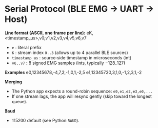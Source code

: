 # Serial Protocol (BLE EMG → UART → Host)

**Line format (ASCII, one frame per line):**
eK,<timestamp_us>,v0,v1,v2,v3,v4,v5,v6,v7
- `e` : literal prefix
- `K` : stream index `0..3` (allows up to 4 parallel BLE sources)
- `timestamp_us` : source‐side timestamp in microseconds (int)
- `v0..v7` : 8 signed EMG samples (ints, typically −128..127)

**Examples**
e0,12345678,-4,7,2,-1,0,1,-2,5
e1,12345720,3,1,0,-1,2,3,1,-2


**Merging**
- The Python app expects a round-robin sequence: `e0,e1,e2,e3,e0,...`
- If one stream lags, the app will resync gently (skip toward the longest queue).

**Baud**
- 115200 default (see Python `BAUD`).
